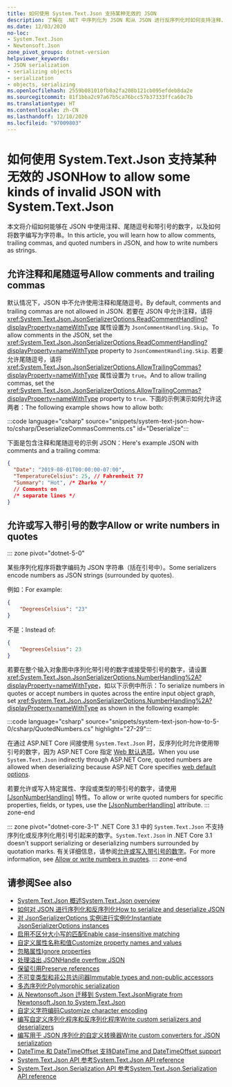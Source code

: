 ```yaml
---
title: 如何使用 System.Text.Json 支持某种无效的 JSON
description: 了解在 .NET 中序列化为 JSON 和从 JSON 进行反序列化时如何支持注释、尾随逗号和带引号的数字。
ms.date: 12/03/2020
no-loc:
- System.Text.Json
- Newtonsoft.Json
zone_pivot_groups: dotnet-version
helpviewer_keywords:
- JSON serialization
- serializing objects
- serialization
- objects, serializing
ms.openlocfilehash: 2559b081010fb0a2fa208b121cb095efdeb8da2e
ms.sourcegitcommit: 81f1bba2c97a67b5ca76bcc57b37333ffca60c7b
ms.translationtype: HT
ms.contentlocale: zh-CN
ms.lasthandoff: 12/10/2020
ms.locfileid: "97009803"
---
```

# <a name="how-to-allow-some-kinds-of-invalid-json-with-no-locsystemtextjson"></a><span data-ttu-id="5deca-103">如何使用 System.Text.Json 支持某种无效的 JSON</span><span class="sxs-lookup"><span data-stu-id="5deca-103">How to allow some kinds of invalid JSON with System.Text.Json</span></span>

<span data-ttu-id="5deca-104">本文将介绍如何能够在 JSON 中使用注释、尾随逗号和带引号的数字，以及如何将数字编写为字符串。</span><span class="sxs-lookup"><span data-stu-id="5deca-104">In this article, you will learn how to allow comments, trailing commas, and quoted numbers in JSON, and how to write numbers as strings.</span></span>

## <a name="allow-comments-and-trailing-commas"></a><span data-ttu-id="5deca-105">允许注释和尾随逗号</span><span class="sxs-lookup"><span data-stu-id="5deca-105">Allow comments and trailing commas</span></span>

<span data-ttu-id="5deca-106">默认情况下，JSON 中不允许使用注释和尾随逗号。</span><span class="sxs-lookup"><span data-stu-id="5deca-106">By default, comments and trailing commas are not allowed in JSON.</span></span> <span data-ttu-id="5deca-107">若要在 JSON 中允许注释，请将 <xref:System.Text.Json.JsonSerializerOptions.ReadCommentHandling?displayProperty=nameWithType> 属性设置为 `JsonCommentHandling.Skip`。</span><span class="sxs-lookup"><span data-stu-id="5deca-107">To allow comments in the JSON, set the <xref:System.Text.Json.JsonSerializerOptions.ReadCommentHandling?displayProperty=nameWithType> property to `JsonCommentHandling.Skip`.</span></span>
<span data-ttu-id="5deca-108">若要允许尾随逗号，请将 <xref:System.Text.Json.JsonSerializerOptions.AllowTrailingCommas?displayProperty=nameWithType> 属性设置为 `true`。</span><span class="sxs-lookup"><span data-stu-id="5deca-108">And to allow trailing commas, set the <xref:System.Text.Json.JsonSerializerOptions.AllowTrailingCommas?displayProperty=nameWithType> property to `true`.</span></span> <span data-ttu-id="5deca-109">下面的示例演示如何允许这两者：</span><span class="sxs-lookup"><span data-stu-id="5deca-109">The following example shows how to allow both:</span></span>

:::code language="csharp" source="snippets/system-text-json-how-to/csharp/DeserializeCommasComments.cs" id="Deserialize":::

<span data-ttu-id="5deca-110">下面是包含注释和尾随逗号的示例 JSON：</span><span class="sxs-lookup"><span data-stu-id="5deca-110">Here's example JSON with comments and a trailing comma:</span></span>

```json
{
  "Date": "2019-08-01T00:00:00-07:00",
  "TemperatureCelsius": 25, // Fahrenheit 77
  "Summary": "Hot", /* Zharko */
  // Comments on
  /* separate lines */
}
```

## <a name="allow-or-write-numbers-in-quotes"></a><span data-ttu-id="5deca-111">允许或写入带引号的数字</span><span class="sxs-lookup"><span data-stu-id="5deca-111">Allow or write numbers in quotes</span></span>

::: zone pivot="dotnet-5-0"

<span data-ttu-id="5deca-112">某些序列化程序将数字编码为 JSON 字符串（括在引号中）。</span><span class="sxs-lookup"><span data-stu-id="5deca-112">Some serializers encode numbers as JSON strings (surrounded by quotes).</span></span>

<span data-ttu-id="5deca-113">例如：</span><span class="sxs-lookup"><span data-stu-id="5deca-113">For example:</span></span>

```json
{
    "DegreesCelsius": "23"
}
```

<span data-ttu-id="5deca-114">不是：</span><span class="sxs-lookup"><span data-stu-id="5deca-114">Instead of:</span></span>

```json
{
    "DegreesCelsius": 23
}
```

<span data-ttu-id="5deca-115">若要在整个输入对象图中序列化带引号的数字或接受带引号的数字，请设置 <xref:System.Text.Json.JsonSerializerOptions.NumberHandling%2A?displayProperty=nameWithType>，如以下示例中所示：</span><span class="sxs-lookup"><span data-stu-id="5deca-115">To serialize numbers in quotes or accept numbers in quotes across the entire input object graph, set <xref:System.Text.Json.JsonSerializerOptions.NumberHandling%2A?displayProperty=nameWithType> as shown in the following example:</span></span>

:::code language="csharp" source="snippets/system-text-json-how-to-5-0/csharp/QuotedNumbers.cs" highlight="27-29":::

<span data-ttu-id="5deca-116">在通过 ASP.NET Core 间接使用 `System.Text.Json` 时，反序列化时允许使用带引号的数字，因为 ASP.NET Core 指定 [Web 默认选项](xref:System.Text.Json.JsonSerializerDefaults.Web)。</span><span class="sxs-lookup"><span data-stu-id="5deca-116">When you use `System.Text.Json` indirectly through ASP.NET Core, quoted numbers are allowed when deserializing because ASP.NET Core specifies [web default options](xref:System.Text.Json.JsonSerializerDefaults.Web).</span></span>

<span data-ttu-id="5deca-117">若要允许或写入特定属性、字段或类型的带引号的数字，请使用 [[JsonNumberHandling]](xref:System.Text.Json.Serialization.JsonNumberHandlingAttribute) 特性。</span><span class="sxs-lookup"><span data-stu-id="5deca-117">To allow or write quoted numbers for specific properties, fields, or types, use the [[JsonNumberHandling]](xref:System.Text.Json.Serialization.JsonNumberHandlingAttribute) attribute.</span></span>
::: zone-end

::: zone pivot="dotnet-core-3-1"
<span data-ttu-id="5deca-118">.NET Core 3.1 中的 `System.Text.Json` 不支持序列化或反序列化用引号引起来的数字。</span><span class="sxs-lookup"><span data-stu-id="5deca-118">`System.Text.Json` in .NET Core 3.1 doesn't support serializing or deserializing numbers surrounded by quotation marks.</span></span> <span data-ttu-id="5deca-119">有关详细信息，请参阅[允许或写入带引号的数字](system-text-json-migrate-from-newtonsoft-how-to.md#allow-or-write-numbers-in-quotes)。</span><span class="sxs-lookup"><span data-stu-id="5deca-119">For more information, see [Allow or write numbers in quotes](system-text-json-migrate-from-newtonsoft-how-to.md#allow-or-write-numbers-in-quotes).</span></span>
::: zone-end

## <a name="see-also"></a><span data-ttu-id="5deca-120">请参阅</span><span class="sxs-lookup"><span data-stu-id="5deca-120">See also</span></span>

* [<span data-ttu-id="5deca-121">System.Text.Json 概述</span><span class="sxs-lookup"><span data-stu-id="5deca-121">System.Text.Json overview</span></span>](system-text-json-overview.md)
* [<span data-ttu-id="5deca-122">如何对 JSON 进行序列化和反序列化</span><span class="sxs-lookup"><span data-stu-id="5deca-122">How to serialize and deserialize JSON</span></span>](system-text-json-how-to.md)
* [<span data-ttu-id="5deca-123">对 JsonSerializerOptions 实例进行实例化</span><span class="sxs-lookup"><span data-stu-id="5deca-123">Instantiate JsonSerializerOptions instances</span></span>](system-text-json-configure-options.md)
* [<span data-ttu-id="5deca-124">启用不区分大小写的匹配</span><span class="sxs-lookup"><span data-stu-id="5deca-124">Enable case-insensitive matching</span></span>](system-text-json-character-casing.md)
* [<span data-ttu-id="5deca-125">自定义属性名称和值</span><span class="sxs-lookup"><span data-stu-id="5deca-125">Customize property names and values</span></span>](system-text-json-customize-properties.md)
* [<span data-ttu-id="5deca-126">忽略属性</span><span class="sxs-lookup"><span data-stu-id="5deca-126">Ignore properties</span></span>](system-text-json-ignore-properties.md)
* [<span data-ttu-id="5deca-127">处理溢出 JSON</span><span class="sxs-lookup"><span data-stu-id="5deca-127">Handle overflow JSON</span></span>](system-text-json-handle-overflow.md)
* [<span data-ttu-id="5deca-128">保留引用</span><span class="sxs-lookup"><span data-stu-id="5deca-128">Preserve references</span></span>](system-text-json-preserve-references.md)
* [<span data-ttu-id="5deca-129">不可变类型和非公共访问器</span><span class="sxs-lookup"><span data-stu-id="5deca-129">Immutable types and non-public accessors</span></span>](system-text-json-immutability.md)
* [<span data-ttu-id="5deca-130">多态序列化</span><span class="sxs-lookup"><span data-stu-id="5deca-130">Polymorphic serialization</span></span>](system-text-json-polymorphism.md)
* [<span data-ttu-id="5deca-131">从 Newtonsoft.Json 迁移到 System.Text.Json</span><span class="sxs-lookup"><span data-stu-id="5deca-131">Migrate from Newtonsoft.Json to System.Text.Json</span></span>](system-text-json-migrate-from-newtonsoft-how-to.md)
* [<span data-ttu-id="5deca-132">自定义字符编码</span><span class="sxs-lookup"><span data-stu-id="5deca-132">Customize character encoding</span></span>](system-text-json-character-encoding.md)
* [<span data-ttu-id="5deca-133">编写自定义序列化程序和反序列化程序</span><span class="sxs-lookup"><span data-stu-id="5deca-133">Write custom serializers and deserializers</span></span>](write-custom-serializer-deserializer.md)
* [<span data-ttu-id="5deca-134">编写用于 JSON 序列化的自定义转换器</span><span class="sxs-lookup"><span data-stu-id="5deca-134">Write custom converters for JSON serialization</span></span>](system-text-json-converters-how-to.md)
* [<span data-ttu-id="5deca-135">DateTime 和 DateTimeOffset 支持</span><span class="sxs-lookup"><span data-stu-id="5deca-135">DateTime and DateTimeOffset support</span></span>](../datetime/system-text-json-support.md)
* <span data-ttu-id="5deca-136">[System.Text.Json API 参考](xref:System.Text.Json)</span><span class="sxs-lookup"><span data-stu-id="5deca-136">[System.Text.Json API reference](xref:System.Text.Json)</span></span>
* <span data-ttu-id="5deca-137">[System.Text.Json.Serialization API 参考](xref:System.Text.Json.Serialization)</span><span class="sxs-lookup"><span data-stu-id="5deca-137">[System.Text.Json.Serialization API reference](xref:System.Text.Json.Serialization)</span></span>
